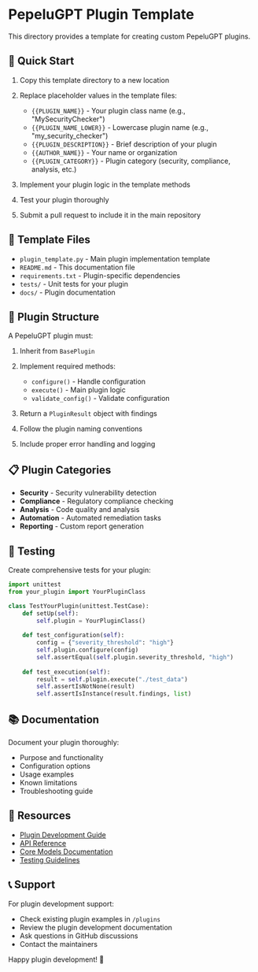 # PepeluGPT Plugin Template

This directory provides a template for creating custom PepeluGPT plugins.

## 🚀 Quick Start

1. Copy this template directory to a new location
2. Replace placeholder values in the template files:
   - `{{PLUGIN_NAME}}` - Your plugin class name (e.g., "MySecurityChecker")
   - `{{PLUGIN_NAME_LOWER}}` - Lowercase plugin name (e.g., "my_security_checker")
   - `{{PLUGIN_DESCRIPTION}}` - Brief description of your plugin
   - `{{AUTHOR_NAME}}` - Your name or organization
   - `{{PLUGIN_CATEGORY}}` - Plugin category (security, compliance, analysis, etc.)

3. Implement your plugin logic in the template methods
4. Test your plugin thoroughly
5. Submit a pull request to include it in the main repository

## 📁 Template Files

- `plugin_template.py` - Main plugin implementation template
- `README.md` - This documentation file
- `requirements.txt` - Plugin-specific dependencies
- `tests/` - Unit tests for your plugin
- `docs/` - Plugin documentation

## 🔧 Plugin Structure

A PepeluGPT plugin must:

1. Inherit from `BasePlugin`
2. Implement required methods:
   - `configure()` - Handle configuration
   - `execute()` - Main plugin logic
   - `validate_config()` - Validate configuration

3. Return a `PluginResult` object with findings
4. Follow the plugin naming conventions
5. Include proper error handling and logging

## 📋 Plugin Categories

- **Security** - Security vulnerability detection
- **Compliance** - Regulatory compliance checking
- **Analysis** - Code quality and analysis
- **Automation** - Automated remediation tasks
- **Reporting** - Custom report generation

## 🧪 Testing

Create comprehensive tests for your plugin:

```python
import unittest
from your_plugin import YourPluginClass

class TestYourPlugin(unittest.TestCase):
    def setUp(self):
        self.plugin = YourPluginClass()
    
    def test_configuration(self):
        config = {"severity_threshold": "high"}
        self.plugin.configure(config)
        self.assertEqual(self.plugin.severity_threshold, "high")
    
    def test_execution(self):
        result = self.plugin.execute("./test_data")
        self.assertIsNotNone(result)
        self.assertIsInstance(result.findings, list)
```

## 📚 Documentation

Document your plugin thoroughly:

- Purpose and functionality
- Configuration options
- Usage examples
- Known limitations
- Troubleshooting guide

## 🔗 Resources

- [Plugin Development Guide](../docs/PLUGIN_DEVELOPMENT.md)
- [API Reference](../docs/API_REFERENCE.md)
- [Core Models Documentation](../docs/CORE_MODELS.md)
- [Testing Guidelines](../docs/TESTING.md)

## 📞 Support

For plugin development support:

- Check existing plugin examples in `/plugins`
- Review the plugin development documentation
- Ask questions in GitHub discussions
- Contact the maintainers

Happy plugin development! 🎉
